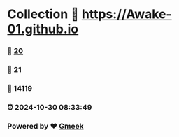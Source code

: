 # Collection :link: https://Awake-01.github.io 
### :page_facing_up: [20](https://Awake-01.github.io/tag.html) 
### :speech_balloon: 21 
### :hibiscus: 14119 
### :alarm_clock: 2024-10-30 08:33:49 
### Powered by :heart: [Gmeek](https://github.com/Meekdai/Gmeek)
